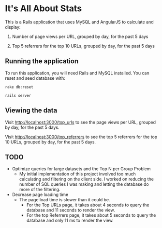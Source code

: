 # It's All About Stats

This is a Rails application that uses MySQL and AngularJS to calculate and display:

1. Number of page views per URL, grouped by day, for the past 5 days

2. Top 5 referrers for the top 10 URLs, grouped by day, for the past 5 days

## Running the application

To run this application, you will need Rails and MySQL installed. You can reset and seed database with:

```
rake db:reset
```

```
rails server
```

## Viewing the data

Visit [http://localhost:3000/top_urls](http://localhost:3000/top_urls) to
see the page views per URL, grouped by day, for the past 5 days.

Visit [http://localhost:3000/top_referrers](http://localhost:3000/top_referrers) to
see the top 5 referrers for the top 10 URLs, grouped by day, for the past 5 days. 

## TODO

* Optimize queries for large datasets and the Top N per Group Problem
    - My initial implementation of this project involved too much calculating and filtering
    on the client side. I worked on reducing the number of SQL queries I was making and 
    letting the database do more of the filtering.
* Decrease page loading time
    - The page load time is slower than it could be. 
        - For the Top URLs page, it takes
    about 4 seconds to query the database and 11 seconds to render the view. 
        - For the top Referrers page, it takes about 5 seconds to query the 
        database and only 11 ms to render the view.


